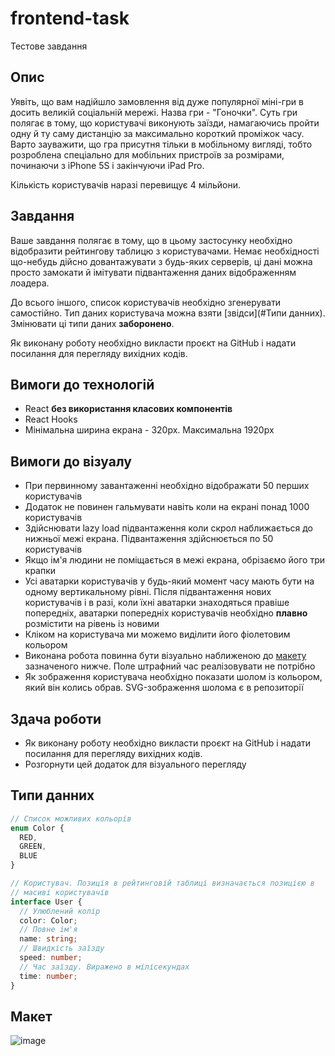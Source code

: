 # frontend-task
Тестове завдання

## Опис

Уявіть, що вам надійшло замовлення від дуже популярної міні-гри в досить 
великій соціальній мережі. Назва гри - "Гоночки". Суть гри полягає в тому,
що користувачі виконують заїзди, намагаючись пройти одну й ту саму дистанцію за
максимально короткий проміжок часу. Варто зауважити, що гра присутня 
тільки в мобільному вигляді, тобто розроблена спеціально для мобільних пристроїв 
за розмірами, починаючи з iPhone 5S і закінчуючи iPad Pro. 

Кількість користувачів наразі перевищує 4 мільйони.

## Завдання
Ваше завдання полягає в тому, що в цьому застосунку необхідно відобразити 
рейтингову таблицю з користувачами. Немає необхідності що-небудь 
дійсно довантажувати з будь-яких серверів, ці дані можна просто 
замокати й імітувати підвантаження даних відображенням лоадера.

До всього іншого, список користувачів необхідно згенерувати самостійно.
Тип даних користувача можна взяти [звідси](#Типи данних). Змінювати ці типи
даних **заборонено**.

Як виконану роботу необхідно викласти проєкт на GitHub і 
надати посилання для перегляду вихідних кодів.

## Вимоги до технологій
- React **без використання класових компонентів**
- React Hooks
- Мінімальна ширина екрана - 320px. Максимальна 1920px

## Вимоги до візуалу
- При первинному завантаженні необхідно відображати 50 перших користувачів
- Додаток не повинен гальмувати навіть коли на екрані понад 1000 користувачів
- Здійснювати lazy load підвантаження коли скрол наближається до нижньої межі
екрана. Підвантаження здійснюється по 50 користувачів
- Якщо ім'я людини не поміщається в межі екрана, обрізаємо його три крапки
- Усі аватарки користувачів у будь-який момент часу мають бути на одному 
вертикальному рівні. Після підвантаження нових користувачів і в разі, коли їхні
аватарки знаходяться правіше попередніх, аватарки попередніх користувачів 
необхідно **плавно** розмістити на рівень із новими 
- Кліком на користувача ми можемо виділити його фіолетовим кольором
- Виконана робота повинна бути візуально наближеною до [макету](#макет) зазначеного 
нижче. Поле штрафний час реалізовувати не потрібно
- Як зображення користувача необхідно показати шолом із кольором, 
який він колись обрав. SVG-зображення шолома є в репозиторії

## Здача роботи
- Як виконану роботу необхідно викласти проєкт на GitHub і надати посилання для перегляду вихідних кодів.
- Розгорнути цей додаток для візуального перегляду

## Типи данних
```typescript
// Список можливих кольорів
enum Color {
  RED, 
  GREEN, 
  BLUE
}

// Користувач. Позиція в рейтинговій таблиці визначається позицією в 
// масиві користувачів
interface User {
  // Улюблений колір 
  color: Color;
  // Повне ім'я
  name: string;
  // Швидкість заїзду
  speed: number;
  // Час заїзду. Виражено в мілісекундах
  time: number;
}
```

## Макет
![image](https://user-images.githubusercontent.com/34907325/76761753-d2b26380-67b1-11ea-9e81-c59cce69a67f.png)
